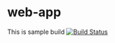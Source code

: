 # web-app
This is sample build
[![Build Status](https://dev.azure.com/shakilahamed2527/Web_App/_apis/build/status/Web_App-ASP.NET-CI?branchName=master)](https://dev.azure.com/shakilahamed2527/Web_App/_build/latest?definitionId=20&branchName=master)
